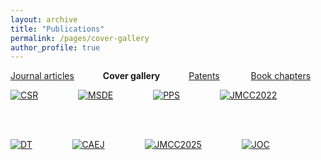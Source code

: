 ```yaml
---
layout: archive
title: "Publications"
permalink: /pages/cover-gallery
author_profile: true
---
```





[Journal articles](https://mihafil.github.io/academic/publications)  &emsp;&emsp;&emsp;**Cover gallery** &emsp;&emsp;&emsp;[Patents](https://mihafil.github.io/academic/pages/patents)  &emsp;&emsp; &emsp;[Book chapters](https://mihafil.github.io/academic/pages/book-chapters)

[![CSR](https://mihafil.github.io/academic/images/csr2016-icon.jpg)](https://mihafil.github.io/academic/images/csr2016.jpg)    &emsp;&emsp;&emsp;&emsp;
[![MSDE](https://mihafil.github.io/academic/images/msde2016-icon.jpg)](https://mihafil.github.io/academic/images/msde2016.jpg)    &emsp;&emsp;&emsp;&emsp;
[![PPS](https://mihafil.github.io/academic/images/pps2017-icon.jpg)](https://mihafil.github.io/academic/images/pps2017.jpg)    &emsp;&emsp;&emsp;&emsp;
[![JMCC2022](https://mihafil.github.io/academic/images/jmcc2022-icon.jpg)](https://mihafil.github.io/academic/images/jmcc2022.jpg)    

<br><br>

[![DT](https://mihafil.github.io/academic/images/dt2022-icon.jpg)](https://mihafil.github.io/academic/images/dt2022.jpg) &emsp;&emsp;&emsp;&emsp;
[![CAEJ](https://mihafil.github.io/academic/images/caej2025-icon.jpg)](https://mihafil.github.io/academic/images/caej2025.jpg) &emsp;&emsp;&emsp;&emsp;
[![JMCC2025](https://mihafil.github.io/academic/images/jmcc2025-icon.jpg)](https://mihafil.github.io/academic/images/jmcc2025.jpg) &emsp;&emsp;&emsp;&emsp;
[![JOC](https://mihafil.github.io/academic/images/joc2025-icon.jpg)](https://mihafil.github.io/academic/images/joc2025.jpg)
